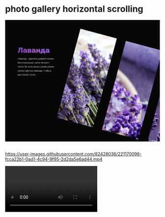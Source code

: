 # photo gallery horizontal scrolling
<img width="998" alt="pr" src="https://github.com/TanyashaVoron/horizontal_scroll_animation/blob/master/imag/pr.png">

##

https://user-images.githubusercontent.com/82428036/221170096-fcca22b1-0ad1-4c94-9f95-2d2da5e6ad44.mp4


![](https://github.com/TanyashaVoron/horizontal_scroll_animation/blob/master/imag/zapis-ekrana-2023-02-24-v-163303_LeuAcYJE.mp4)
